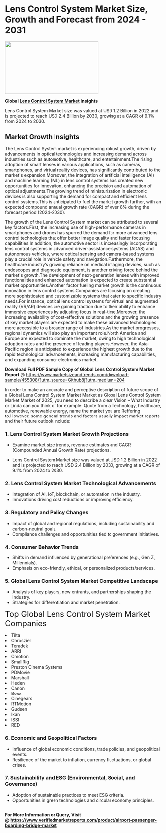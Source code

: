 <H1>Lens Control System Market Size, Growth and Forecast from 2024 - 2031</H1><img class="aligncenter size-medium wp-image-584254" src="https://thirdeyenews.in/wp-content/uploads/2024/09/Global-Market-Research-300x168.jpeg" alt="" width="300" height="168" /><p><strong>Global&nbsp;<a href="https://www.marketsizeandtrends.com/download-sample/455308/?utm_source=Github8j?utm_medium=204">Lens Control System Market</a> Insights</strong></p><p>Lens Control System Market size was valued at USD 1.2 Billion in 2022 and is projected to reach USD 2.4 Billion by 2030, growing at a CAGR of 9.1% from 2024 to 2030.</p><p><h2>Market Growth Insights</h2> <p>The Lens Control System market is experiencing robust growth, driven by advancements in optical technologies and increasing demand across industries such as automotive, healthcare, and entertainment.The rising adoption of smart lenses in various applications, such as cameras, smartphones, and virtual reality devices, has significantly contributed to the market's expansion.Moreover, the integration of artificial intelligence (AI) and machine learning (ML) in lens control systems has created new opportunities for innovation, enhancing the precision and automation of optical adjustments.The growing trend of miniaturization in electronic devices is also supporting the demand for compact and efficient lens control systems.This is anticipated to fuel the market growth further, with an expected compound annual growth rate (CAGR) of over 8% during the forecast period (2024-2030).</p> <p>The growth of the Lens Control System market can be attributed to several key factors.First, the increasing use of high-performance cameras in smartphones and drones has spurred the demand for more advanced lens control technologies that offer better image quality and faster focusing capabilities.In addition, the automotive sector is increasingly incorporating lens control systems in advanced driver-assistance systems (ADAS) and autonomous vehicles, where optical sensing and camera-based systems play a crucial role in vehicle safety and navigation.Furthermore, the healthcare industry’s growing reliance on medical imaging devices, such as endoscopes and diagnostic equipment, is another driving force behind the market's growth.The development of next-generation lenses with improved functionalities and enhanced automation is expected to create substantial market opportunities.Another factor fueling market growth is the continuous innovation in lens control systems.Companies are focusing on creating more sophisticated and customizable systems that cater to specific industry needs.For instance, optical lens control systems for virtual and augmented reality (VR/AR) devices are gaining traction due to their ability to enhance immersive experiences by adjusting focus in real-time.Moreover, the increasing availability of cost-effective solutions and the growing presence of key market players are expected to make these advanced technologies more accessible to a broader range of industries.As the market progresses, regional dynamics will also play an important role.North America and Europe are expected to dominate the market, owing to high technological adoption rates and the presence of leading players.However, the Asia-Pacific region is anticipated to experience the highest growth due to the rapid technological advancements, increasing manufacturing capabilities, and expanding consumer electronics market.<p><span class=""><strong>Download Full PDF Sample Copy of Global Lens Control System Market Report</strong> @ <a href="https://www.marketsizeandtrends.com/download-sample/455308/?utm_source=Github8j?utm_medium=204" target="_blank">https://www.marketsizeandtrends.com/download-sample/455308/?utm_source=Github8j?utm_medium=204</a></span></p><p>In order to make an accurate and perceptive description of future scope of a Global&nbsp;Lens Control System Market Market as Global&nbsp;Lens Control System Market Market of 2025, you need to describe a clear Vision &ndash; What Industry or Linda can you think of for example: Quote from a Technology, healthcare, automotive, renewable energy, name the market you are Reffering to.However, some general trends and factors usually impact market reports and their future outlook include:</p><h3>1.&nbsp;<strong>Lens Control System Market Growth Projections</strong></h3><ul><li>Examine market size trends, revenue estimates and CAGR (Compounded Annual Growth Rate) projections.</li><li><p>Lens Control System Market size was valued at USD 1.2 Billion in 2022 and is projected to reach USD 2.4 Billion by 2030, growing at a CAGR of 9.1% from 2024 to 2030.</p></li></ul><h3>2.&nbsp;<strong>Lens Control System Market Technological Advancements</strong></h3><ul><li>Integration of AI, IoT, blockchain, or automation in the industry.</li><li>Innovations driving cost reductions or improving efficiency.</li></ul><h3>3.&nbsp;<strong>Regulatory and Policy Changes</strong></h3><ul><li>Impact of global and regional regulations, including sustainability and carbon-neutral goals.</li><li>Compliance challenges and opportunities tied to government initiatives.</li></ul><h3>4.&nbsp;<strong>Consumer Behavior Trends</strong></h3><ul><li>Shifts in demand influenced by generational preferences (e.g., Gen Z, Millennials).</li><li>Emphasis on eco-friendly, ethical, or personalized products/services.</li></ul><h3>5.&nbsp;<strong>Global Lens Control System Market Competitive Landscape</strong></h3><ul><li>Analysis of key players, new entrants, and partnerships shaping the industry.</li><li>Strategies for differentiation and market penetration.</li></ul><p data-pm-slice="1 1 []"><span style="color: inherit; font-family: inherit; font-size: 25px;">Top Global Lens Control System Market Companies</span></p><div class="" data-test-id=""><p><li>Tilta</li><li> Chrosziel</li><li> Teradek</li><li> ARRI</li><li> Cmotion</li><li> SmallRig</li><li> Preston Cinema Systems</li><li> PDMovie</li><li> Marshall</li><li> Heden</li><li> Canon</li><li> Boxx</li><li> Cinegears</li><li> RTMotion</li><li> Gudsen</li><li> Ikan</li><li> ISSI</li><li> RED</li></p></div><h3>6.&nbsp;<strong>Economic and Geopolitical Factors</strong></h3><ul><li>Influence of global economic conditions, trade policies, and geopolitical events.</li><li>Resilience of the market to inflation, currency fluctuations, or global crises.</li></ul><h3>7.&nbsp;<strong>Sustainability and ESG (Environmental, Social, and Governance)</strong></h3><ul><li>Adoption of sustainable practices to meet ESG criteria.</li><li>Opportunities in green technologies and circular economy principles.</li></ul><h2><strong style="font-size: 14px;">For More Information or Query, Visit @&nbsp;</strong><a style="background-color: #ffffff; font-size: 14px;" href="https://www.marketsizeandtrends.com/report/lens-control-system-market/" target="_blank">https://www.verifiedmarketreports.com/product/airport-passenger-boarding-bridge-market</a></h2>